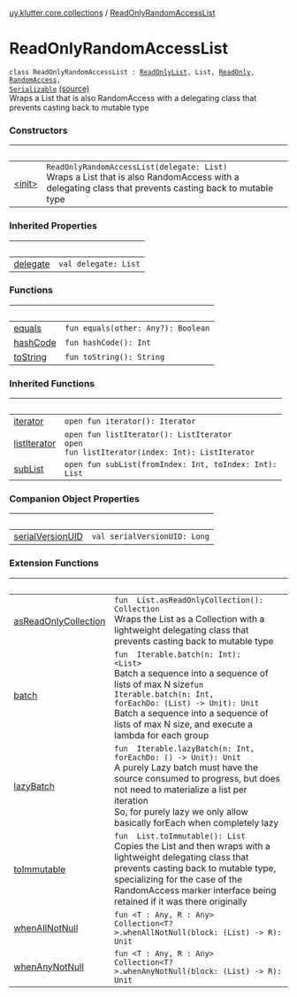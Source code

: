 [uy.klutter.core.collections](../index.md) / [ReadOnlyRandomAccessList](.)


# ReadOnlyRandomAccessList
<code>class ReadOnlyRandomAccessList<T> : [ReadOnlyList](../-read-only-list/index.md)<T>, List<T>, [ReadOnly](../-read-only.md), [RandomAccess](http://docs.oracle.com/javase/6/docs/api/java/util/RandomAccess.html), [Serializable](http://docs.oracle.com/javase/6/docs/api/java/io/Serializable.html)</code> [(source)](https://github.com/kohesive/klutter/blob/master/core-jdk6/src/main/kotlin/uy/klutter/core/common/Immutable.kt#L117)<br/>
Wraps a List that is also RandomAccess with a delegating class that prevents casting back to mutable type



### Constructors

|&nbsp;|&nbsp;|
|---|---|
| [&lt;init&gt;](-init-.md) | <code>ReadOnlyRandomAccessList(delegate: List<T>)</code><br/>Wraps a List that is also RandomAccess with a delegating class that prevents casting back to mutable type |

### Inherited Properties

|&nbsp;|&nbsp;|
|---|---|
| [delegate](../-read-only-list/delegate.md) | <code>val delegate: List<T></code><br/> |

### Functions

|&nbsp;|&nbsp;|
|---|---|
| [equals](equals.md) | <code>fun equals(other: Any?): Boolean</code><br/> |
| [hashCode](hash-code.md) | <code>fun hashCode(): Int</code><br/> |
| [toString](to-string.md) | <code>fun toString(): String</code><br/> |

### Inherited Functions

|&nbsp;|&nbsp;|
|---|---|
| [iterator](../-read-only-list/iterator.md) | <code>open fun iterator(): Iterator<T></code><br/> |
| [listIterator](../-read-only-list/list-iterator.md) | <code>open fun listIterator(): ListIterator<T></code><br/><code>open fun listIterator(index: Int): ListIterator<T></code><br/> |
| [subList](../-read-only-list/sub-list.md) | <code>open fun subList(fromIndex: Int, toIndex: Int): List<T></code><br/> |

### Companion Object Properties

|&nbsp;|&nbsp;|
|---|---|
| [serialVersionUID](serial-version-u-i-d.md) | <code>val serialVersionUID: Long</code><br/> |

### Extension Functions

|&nbsp;|&nbsp;|
|---|---|
| [asReadOnlyCollection](../kotlin.collections.-list/as-read-only-collection.md) | <code>fun <T> List<T>.asReadOnlyCollection(): Collection<T></code><br/>Wraps the List as a Collection with a lightweight delegating class that prevents casting back to mutable type |
| [batch](../kotlin.collections.-iterable/batch.md) | <code>fun <T> Iterable<T>.batch(n: Int): <ERROR CLASS><List<T>></code><br/>Batch a sequence into a sequence of lists of max N size<code>fun <T> Iterable<T>.batch(n: Int, forEachDo: (List<T>) -> Unit): Unit</code><br/>Batch a sequence into a sequence of lists of max N size, and execute a lambda for each group |
| [lazyBatch](../kotlin.collections.-iterable/lazy-batch.md) | <code>fun <T> Iterable<T>.lazyBatch(n: Int, forEachDo: (<ERROR CLASS><T>) -> Unit): Unit</code><br/>A purely Lazy batch must have the source consumed to progress, but does not need to materialize a list per iteration<br/>So, for purely lazy we only allow basically forEach when completely lazy |
| [toImmutable](../kotlin.collections.-list/to-immutable.md) | <code>fun <T> List<T>.toImmutable(): List<T></code><br/>Copies the List and then wraps with a lightweight delegating class that prevents casting back to mutable type,<br/>specializing for the case of the RandomAccess marker interface being retained if it was there originally |
| [whenAllNotNull](../../uy.klutter.core.common/kotlin.collections.-collection/when-all-not-null.md) | <code>fun <T : Any, R : Any> Collection<T?>.whenAllNotNull(block: (List<T>) -> R): Unit</code><br/> |
| [whenAnyNotNull](../../uy.klutter.core.common/kotlin.collections.-collection/when-any-not-null.md) | <code>fun <T : Any, R : Any> Collection<T?>.whenAnyNotNull(block: (List<T>) -> R): Unit</code><br/> |
